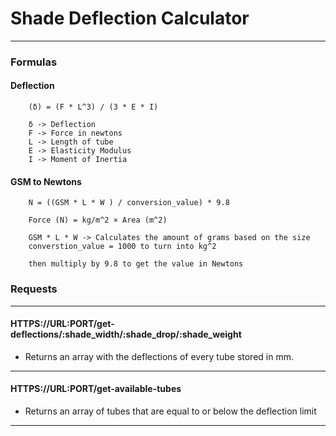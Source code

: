 # Shade Deflection Calculator 
***

### Formulas
#### Deflection
```
    (δ) = (F * L^3) / (3 * E * I)
    
    δ -> Deflection
    F -> Force in newtons
    L -> Length of tube
    E -> Elasticity Modulus
    I -> Moment of Inertia
```
#### GSM to Newtons
```
    N = ((GSM * L * W ) / conversion_value) * 9.8
    
    Force (N) = kg/m^2 × Area (m^2)
    
    GSM * L * W -> Calculates the amount of grams based on the size
    converstion_value = 1000 to turn into kg^2
    
    then multiply by 9.8 to get the value in Newtons
```

### Requests
***
#### HTTPS://URL:PORT/get-deflections/:shade_width/:shade_drop/:shade_weight
* Returns an array with the deflections of every tube stored in mm.
***
#### HTTPS://URL:PORT/get-available-tubes
* Returns an array of tubes that are equal to or below the deflection limit
***
